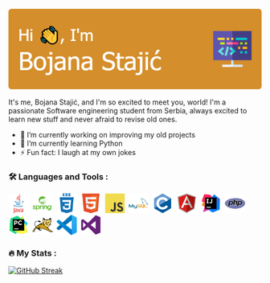 

![Header](./header-image.png)


It's me, Bojana Stajić, and I'm so excited to meet you, world! I'm a passionate Software engineering student from Serbia, always excited to learn new stuff and never afraid to revise old ones.

- 🔭 I’m currently working on improving my old projects
- 🌱 I’m currently learning Python
- ⚡ Fun fact: I laugh at my own jokes

### :hammer_and_wrench: Languages and Tools :
<div>
<img src="https://github.com/devicons/devicon/blob/master/icons/java/java-original-wordmark.svg" title="Java" alt="Java" width="40" height="40"/>&nbsp;
<img src="https://github.com/devicons/devicon/blob/master/icons/spring/spring-original-wordmark.svg" title="Spring" alt="Spring" width="40" height="40"/>&nbsp;
  <img src="https://github.com/devicons/devicon/blob/master/icons/css3/css3-plain-wordmark.svg"  title="CSS3" alt="CSS" width="40" height="40"/>&nbsp;
  <img src="https://github.com/devicons/devicon/blob/master/icons/html5/html5-original.svg" title="HTML5" alt="HTML" width="40" height="40"/>&nbsp;
  <img src="https://github.com/devicons/devicon/blob/master/icons/javascript/javascript-original.svg" title="JavaScript" alt="JavaScript" width="40" height="40"/>&nbsp;
    <img src="https://github.com/devicons/devicon/blob/master/icons/mysql/mysql-original-wordmark.svg" title="MySQL"  alt="MySQL" width="40" height="40"/>&nbsp;
    <img src="https://github.com/devicons/devicon/blob/master/icons/c/c-original.svg" title="C"  alt="C" width="40" height="40"/>&nbsp;
   <img src="https://github.com/devicons/devicon/blob/master/icons/angularjs/angularjs-original.svg" title="AngularJS"  alt="AngularJS" width="40" height="40"/>&nbsp;
   <img src="https://github.com/devicons/devicon/blob/master/icons/intellij/intellij-original.svg" title="IntelliJ"  alt="IntelliJ" width="40" height="40"/>&nbsp;
   <img src="https://github.com/devicons/devicon/blob/master/icons/php/php-original.svg" title="PHP"  alt="PHP" width="40" height="40"/>&nbsp;
    <img src="https://github.com/devicons/devicon/blob/master/icons/pycharm/pycharm-original.svg" title="PyCharm"  alt="PyCharm" width="40" height="40"/>&nbsp;
     <img src="https://github.com/devicons/devicon/blob/master/icons/tomcat/tomcat-original.svg" title="Tomcat"  alt="Tomcat" width="40" height="40"/>&nbsp;
      <img src="https://github.com/devicons/devicon/blob/master/icons/vscode/vscode-original.svg" title="VSCode"  alt="VSCode" width="40" height="40"/>&nbsp;
        <img src="https://github.com/devicons/devicon/blob/master/icons/visualstudio/visualstudio-plain.svg" title="VisualStudio"  alt="VisualStudio" width="40" height="40"/>&nbsp;

### :fire: My Stats :
[![GitHub Streak](http://github-readme-streak-stats.herokuapp.com?user=little-software-engineer&theme=dark&background=000000)](https://git.io/streak-stats)
    
   
   
   
